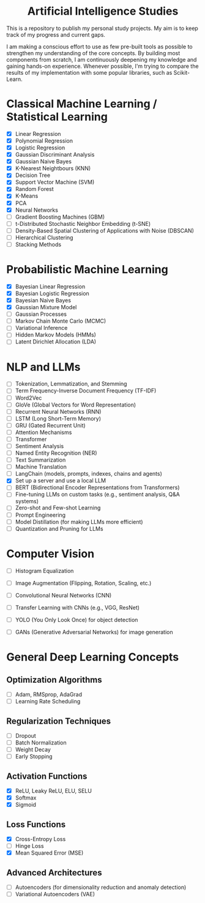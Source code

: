 
<h1 align="center">Artificial Intelligence Studies</h1>

This is a repository to publish my personal study projects. My aim is to keep track of my progress and current gaps.

I am making a conscious effort to use as few pre-built tools as possible to strengthen my understanding of the core concepts. By building most components from scratch, I am continuously deepening my knowledge and gaining hands-on experience. Whenever possible, I'm trying to compare the results of my implementation with some popular libraries, such as Scikit-Learn.

# Classical Machine Learning / Statistical Learning

- [x] Linear Regression
- [x] Polynomial Regression
- [x] Logistic Regression
- [x] Gaussian Discriminant Analysis
- [x] Gaussian Naive Bayes
- [x] K-Nearest Neightbours (KNN)
- [x] Decision Tree
- [x] Support Vector Machine (SVM)
- [x] Random Forest
- [x] K-Means
- [x] PCA
- [x] Neural Networks
- [ ] Gradient Boosting Machines (GBM)
- [ ] t-Distributed Stochastic Neighbor Embedding (t-SNE)
- [ ] Density-Based Spatial Clustering of Applications with Noise (DBSCAN)
- [ ] Hierarchical Clustering
- [ ] Stacking Methods
  
# Probabilistic Machine Learning

- [x] Bayesian Linear Regression
- [x] Bayesian Logistic Regression
- [x] Bayesian Naive Bayes
- [x] Gaussian Mixture Model
- [ ] Gaussian Processes
- [ ] Markov Chain Monte Carlo (MCMC)
- [ ] Variational Inference
- [ ] Hidden Markov Models (HMMs)
- [ ] Latent Dirichlet Allocation (LDA)

# NLP and LLMs

- [ ] Tokenization, Lemmatization, and Stemming
- [ ] Term Frequency-Inverse Document Frequency (TF-IDF)
- [ ] Word2Vec
- [ ] GloVe (Global Vectors for Word Representation)
- [ ] Recurrent Neural Networks (RNN)
- [ ] LSTM (Long Short-Term Memory)
- [ ] GRU (Gated Recurrent Unit)
- [ ] Attention Mechanisms
- [ ] Transformer
- [ ] Sentiment Analysis
- [ ] Named Entity Recognition (NER)
- [ ] Text Summarization
- [ ] Machine Translation
- [ ] LangChain (models, prompts, indexes, chains and agents)
- [x] Set up a server and use a local LLM 
- [ ] BERT (Bidirectional Encoder Representations from Transformers)
- [ ] Fine-tuning LLMs on custom tasks (e.g., sentiment analysis, Q&A systems)
- [ ] Zero-shot and Few-shot Learning
- [ ] Prompt Engineering
- [ ] Model Distillation (for making LLMs more efficient)
- [ ] Quantization and Pruning for LLMs

# Computer Vision

- [ ] Histogram Equalization
- [ ] Image Augmentation (Flipping, Rotation, Scaling, etc.)
- [ ] Convolutional Neural Networks (CNN)
- [ ] Transfer Learning with CNNs (e.g., VGG, ResNet)
- [ ] YOLO (You Only Look Once) for object detection
- [ ] GANs (Generative Adversarial Networks) for image generation



# General Deep Learning Concepts

## Optimization Algorithms
- [ ] Adam, RMSprop, AdaGrad
- [ ] Learning Rate Scheduling

## Regularization Techniques

- [ ] Dropout
- [ ] Batch Normalization
- [ ] Weight Decay
- [ ] Early Stopping

## Activation Functions

- [x] ReLU, Leaky ReLU, ELU, SELU
- [x] Softmax
- [x] Sigmoid

## Loss Functions
- [x] Cross-Entropy Loss
- [ ] Hinge Loss
- [x] Mean Squared Error (MSE)

## Advanced Architectures
- [ ] Autoencoders (for dimensionality reduction and anomaly detection)
- [ ] Variational Autoencoders (VAE)